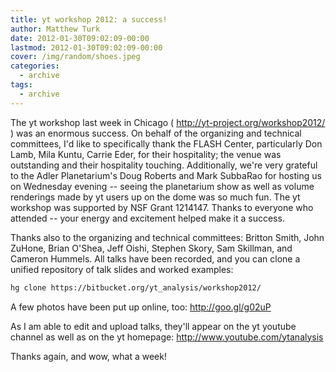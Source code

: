 ```yaml
---
title: yt workshop 2012: a success!
author: Matthew Turk
date: 2012-01-30T09:02:09-00:00
lastmod: 2012-01-30T09:02:09-00:00
cover: /img/random/shoes.jpeg
categories:
  - archive
tags:
  - archive
---
```

The yt workshop last week in Chicago (
<http://yt-project.org/workshop2012/> ) was an enormous success. On
behalf of the organizing and technical committees, I'd like to
specifically thank the FLASH Center, particularly Don Lamb, Mila Kuntu,
Carrie Eder, for their hospitality; the venue was outstanding and their
hospitality touching. Additionally, we're very grateful to the Adler
Planetarium's Doug Roberts and Mark SubbaRao for hosting us on Wednesday
evening -- seeing the planetarium show as well as volume renderings made
by yt users up on the dome was so much fun. The yt workshop was
supported by NSF Grant 1214147. Thanks to everyone who attended -- your
energy and excitement helped make it a success.

Thanks also to the organizing and technical committees: Britton Smith,
John ZuHone, Brian O'Shea, Jeff Oishi, Stephen Skory, Sam Skillman, and
Cameron Hummels. All talks have been recorded, and you can clone a
unified repository of talk slides and worked examples:

``` bash
hg clone https://bitbucket.org/yt_analysis/workshop2012/ 
```

A few photos have been put up online, too: <http://goo.gl/g02uP>

As I am able to edit and upload talks, they'll appear on the yt youtube
channel as well as on the yt homepage:
<http://www.youtube.com/ytanalysis>

Thanks again, and wow, what a week!
